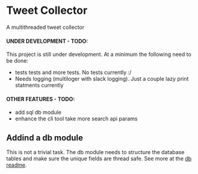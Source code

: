 Tweet Collector
===

A multithreaded tweet collector

#### UNDER DEVELOPMENT - TODO:
This project is still under development. At a minimum the following need to be done:
* tests tests and more tests. No tests currently :/
* Needs logging (multiloger with slack logging). Just a couple lazy print statments currently

#### OTHER FEATURES - TODO:
* add sql db module
* enhance the cli tool take more search api params


## Addind a db module
This is not a trivial task. The db module needs to structure the database tables and make sure
the unique fields are thread safe. See more at the [db readme](https://github.com/elwhite321/tweet-collector/tree/master/tweet_collector/db).



